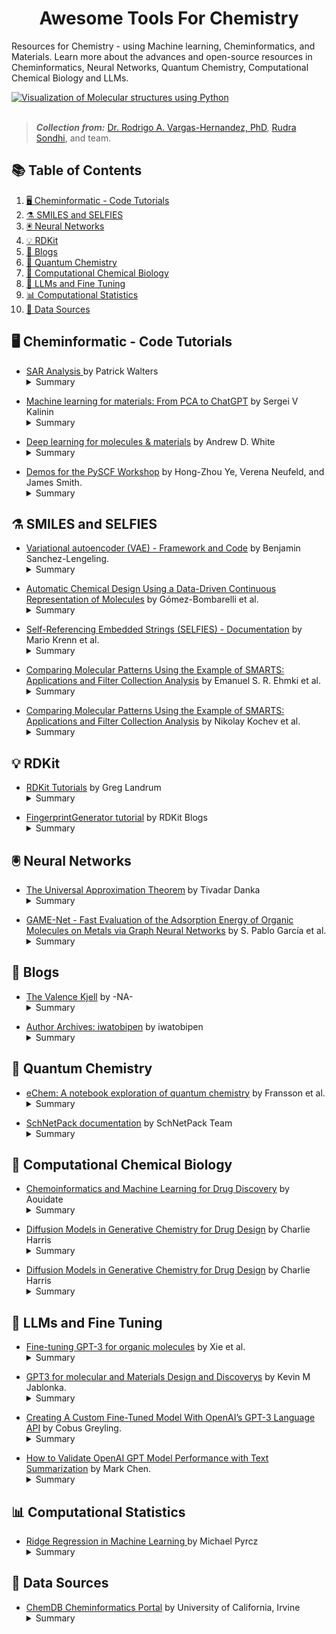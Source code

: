 <h1 align="center">
  Awesome Tools For Chemistry 
</h1>


Resources for Chemistry - using Machine learning, Cheminformatics, and Materials. Learn more about the advances and open-source resources in Cheminformatics, Neural Networks, Quantum Chemistry, Computational Chemical Biology and LLMs.


<a href="https://github.com/janosh/tikz/tree/main/assets/normalizing-flow](https://github.com/RodrigoAVargasHdz/CHEM-4PB3">
   <picture>
      <source media="(prefers-color-scheme: dark)"">
      <img alt=" Visualization of Molecular structures using Python" src="https://iwatobipen.files.wordpress.com/2023/09/image.png">
   </picture>
</a>

<br>
<br>

> **_Collection from:_**  [Dr. Rodrigo A. Vargas-Hernandez, PhD](https://www.linkedin.com/in/rodrigo-a-vargas-hernandez-591368141/?originalSubdomain=ca), [Rudra Sondhi](https://www.linkedin.com/in/rudra-sondhi/), and team. <br>


## 📚 Table of Contents
1. [🖥️ Cheminformatic - Code Tutorials](#-cheminformatic---code-tutorials)
1. [⚗️ SMILES and SELFIES](#-smiles-and-selfies)
1. [🖲️ Neural Networks](#-neural-networks)
1. [💡 RDKit](#-RDKit)
1. [📄 Blogs](#-blogs)
1. [🧪 Quantum Chemistry](#-quantum-chemistry)
1. [🧬 Computational Chemical Biology](#-computational-chemical-biology)
1. [📓 LLMs and Fine Tuning](#-llms-and-fine-tuning)
1. [📊 Computational Statistics](#-computational-statistics)
1. [📙 Data Sources](#-data-sources)

## 🖥️ Cheminformatic - Code Tutorials

- [SAR Analysis ](https://twitter.com/wpwalters/status/1706315441973387465?s=12&t=EUIAqM_xR5pqivbEIKnehA) by Patrick Walters <br>
  <details>
  <summary>Summary</summary>
  Two new Jupyter notebooks on Matched Molecular Pairs and Matched Molecular Series have been added to enrich the SAR (Structure-Activity Relationship) Analysis educational resource.
</details>

- [Machine learning for materials: From PCA to ChatGPT](https://github.com/SergeiVKalinin/MSE_Fall2023) by Sergei V Kalinin<br>
  <details>
  <summary>Summary</summary>
  A course on Machine Learning in Materials Science, covering topics from basic ML (Machine Learning) methods to real-world applications in materials and process optimization.
</details>

- [Deep learning for molecules & materials](https://dmol.pub/index.html) by Andrew D. White <br>
  <details>
  <summary>Summary</summary>
  A resource that delves into the integration of deep learning techniques with chemistry and materials science, featuring practical examples and foundational machine learning concepts.
</details>

- [Demos for the PySCF Workshop](https://github.com/jamesETsmith/2022_simons_collab_pyscf_workshop) by Hong-Zhou Ye, Verena Neufeld, and James Smith. <br>
  <details>
  <summary>Summary</summary>
  These demos are part of the materials for the PySCF workshop on June 17-19th, 2022, which is part of the 2022 Many Electron Collaboration Summer School.
</details>


## ⚗️ SMILES and SELFIES
- [Variational autoencoder (VAE) - Framework and Code](https://github.com/aspuru-guzik-group/chemical_vae/tree/main) by Benjamin Sanchez-Lengeling. <br>
  <details>
  <summary>Summary</summary>
  The repository outlines a variational autoencoder (VAE) for molecular SMILES. Enabling joint property prediction to optimize latent space, using the ZINC dataset.
</details>

- [Automatic Chemical Design Using a Data-Driven Continuous Representation of Molecules](https://pubs.acs.org/doi/full/10.1021/acscentsci.7b00572) by Gómez-Bombarelli et al. <br>
  <details>
  <summary>Summary</summary>
  The authors report a deep neural network-based method for converting discrete molecular representations to a continuous vector space, enabling efficient compound optimization.
</details>

- [Self-Referencing Embedded Strings (SELFIES) - Documentation](https://github.com/aspuru-guzik-group/selfies) by Mario Krenn et al. <br>
  <details>
  <summary>Summary</summary>
  The SELFIES project by the Aspuru-Guzik group offers a robust representation of semantically constrained graphs, particularly for molecules in chemistry, aiming to serve as direct input into machine learning models for generating syntactically and semantically valid molecular graphs.
</details>

- [Comparing Molecular Patterns Using the Example of SMARTS: Applications and Filter Collection Analysis](https://pubs.acs.org/doi/10.1021/acs.jcim.9b00249) by Emanuel S. R. Ehmki et al. <br>
  <details>
  <summary>Summary</summary>
  The recent study introduces SMARTScompare, an algorithm for comparing chemical patterns in SMARTS format, and applies it to analyze various SMARTS filter sets used in high-throughput screening, revealing pattern redundancies and hierarchical consistencies.
</details>

- [Comparing Molecular Patterns Using the Example of SMARTS: Applications and Filter Collection Analysis](https://jcheminf.biomedcentral.com/articles/10.1186/s13321-018-0295-6) by Nikolay Kochev et al. <br>
  <details>
  <summary>Summary</summary>
  Ambit-SMIRKS is an open-source software that serves as an extension of Ambit-SMARTS, offering functionalities such as chemical structure transformation and reaction searching through the SMIRKS language and The Chemistry Development Kit (CDK). 
</details>



## 💡 RDKit

- [RDKit Tutorials](https://github.com/rdkit/rdkit-tutorials) by Greg Landrum <br>
  <details>
  <summary>Summary</summary>
  This initiative provides a series of instructional tutorials centred on the RDKit software library, and each tutorial is validated against the latest version of RDKit using the Travis Continuous Integration (CI) platform.
</details>

- [FingerprintGenerator tutorial](https://greglandrum.github.io/rdkit-blog/posts/2023-01-18-fingerprint-generator-tutorial.html) by RDKit Blogs <br>
  <details>
  <summary>Summary</summary>
  The blog post discusses the enhancement of RDKit's fingerprinting algorithms through the introduction of a new API in 2018, aiming to standardize the interface and contribute to future documentation.
</details>


## 🖲️ Neural Networks

- [The Universal Approximation Theorem](https://twitter.com/tivadardanka/status/1701906107965530457?s=12&t=EUIAqM_xR5pqivbEIKnehA) by Tivadar Danka <br>
  <details>
  <summary>Summary</summary>
  The text explores the effectiveness of neural networks, attributing their success to their architecture, adaptability, and learning algorithms across various fields.
</details>

- [GAME-Net - Fast Evaluation of the Adsorption Energy of Organic Molecules on Metals via Graph Neural Networks](http://game-net.iochem-bd.org/index.html) by S. Pablo García et al. <br>
  <details>
  <summary>Summary</summary>
  The GAME-Net platform provides rapid evaluation of the adsorption energy of organic molecules on metals via Graph Neural Networks, aimed at advancing surface chemistry research.
</details>



## 📄 Blogs

- [The Valence Kjell](https://www.valencekjell.com/) by -NA- <br>
  <details>
  <summary>Summary</summary>
  A platform that explores the intersections of cheminformatics, machine learning, and quantum chemistry, covering areas such as prediction intervals, molecular visualization, and chiral information.
</details>


- [Author Archives: iwatobipen](https://iwatobipen.wordpress.com/author/iwatobipen/) by iwatobipen <br>
  <details>
  <summary>Summary</summary>
  A blog that delves into various aspects of chemoinformatics and machine learning, discussing topics like Knime node development, RDKit, and molecular dynamics.
</details>


## 🧪 Quantum Chemistry

- [eChem: A notebook exploration of quantum chemistry](https://chemrxiv.org/engage/chemrxiv/article-details/62d1764827b1e447bb3c47b1) by Fransson et al. <br>
  <details>
  <summary>Summary</summary>
  The eChem project focuses on the underlying theory of computational chemistry, including molecular modelling and visualization, as well as workflows for simulating embedded molecular systems.
</details>

- [SchNetPack documentation](https://schnetpack.readthedocs.io/en/stable/index.html) by SchNetPack Team <br>
  <details>
  <summary>Summary</summary>
  SchNetPack is a toolbox for the development and application of deep neural networks to the prediction of potential energy surfaces and other quantum-chemical properties of molecules and materials.
</details>

## 🧬 Computational Chemical Biology
- [Chemoinformatics and Machine Learning for Drug Discovery](https://github.com/Aouidate/Chemoinformatics-tutos/tree/master) by Aouidate <br>
  <details>
  <summary>Summary</summary>
  A compilation of tutorials on chemoinformatics and machine learning for drug discovery, featuring hands-on Jupyter notebooks.
</details>

- [Diffusion Models in Generative Chemistry for Drug Design](https://medium.com/@cch57/exploring-the-promise-of-generative-models-in-chemistry-an-introduction-to-diffusion-models-31530e9d1dcb) by Charlie Harris <br>
  <details>
  <summary>Summary</summary>
  The article offers a technical overview of recent advancements in generative models for small molecule drug design, specifically through diffusion models, aiming to bridge the gap between AI trends and Biochemistry.
</details>

- [Diffusion Models in Generative Chemistry for Drug Design](https://medium.com/@cch57/exploring-the-promise-of-generative-models-in-chemistry-an-introduction-to-diffusion-models-31530e9d1dcb) by Charlie Harris <br>
  <details>
  <summary>Summary</summary>
  The article offers a technical overview of recent advancements in generative models for small molecule drug design, specifically through diffusion models, aiming to bridge the gap between AI trends and Biochemistry.
</details>

## 📓 LLMs and Fine Tuning

- [Fine-tuning GPT-3 for organic molecules](https://chemrxiv.org/engage/chemrxiv/article-details/64e4dba0dd1a73847f4dc904) by Xie et al. <br>
  <details>
  <summary>Summary</summary>
  The study evaluates the effectiveness of fine-tuning GPT-3 for predicting electronic and functional properties of organic molecules, focusing on the model's resilience to information loss and noise.
</details>

- [GPT3 for molecular and Materials Design and Discoverys](https://github.com/kjappelbaum/gpt3forchem) by Kevin M Jablonka. <br>
  <details>
  <summary>Summary</summary>
  In the GitHub repository, the project utilizes GPT-3 for chemical informatics, producing validated SMILES notations and metrics such as KL divergence and Frechet ChemNet distance.
</details>

- [Creating A Custom Fine-Tuned Model With OpenAI’s GPT-3 Language API](https://cobusgreyling.medium.com/creating-a-custom-fine-tuned-model-with-openais-gpt-3-language-api-a847364548b6) by Cobus Greyling. <br>
  <details>
  <summary>Summary</summary>
  The article provides a systematic guide for fine-tuning generative language models for enterprise use, detailing key steps from data curation to model deployment.
</details>

- [How to Validate OpenAI GPT Model Performance with Text Summarization](https://towardsdatascience.com/how-to-validate-openai-gpt-model-performance-with-text-summarization-298978fea764) by Mark Chen. <br>
  <details>
  <summary>Summary</summary>
  The article from a machine learning engineer at Kolena delivers a comprehensive evaluation of GPT models for abstractive text summarization, emphasizing performance metrics, ROI, and ethical considerations in model deployment.
</details>

## 📊 Computational Statistics

- [Ridge Regression in Machine Learning ](https://twitter.com/geostatsguy/status/1713916015648592223?s=12&t=EUIAqM_xR5pqivbEIKnehA) by Michael Pyrcz <br>
  <details>
  <summary>Summary</summary>
  In the Machine Learning course, the instructor utilizes ridge regression as a tool to explore hyperparameter tuning, regularization, and L1 vs. L2 norms, complemented by an interactive Python dashboard.
</details>

## 📙 Data Sources
- [ChemDB Cheminformatics Portal](https://cdb.ics.uci.edu/cgibin/ReactivitiesDatasetsWeb.html) by University of California, Irvine <br>
  <details>
  <summary>Summary</summary>
  The data source provides metrics on electrophilicity and nucleophilicity through methyl anion and cation affinities, respectively, as well as a test set of 100 reaction mechanisms.
</details>










